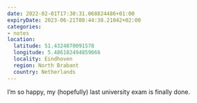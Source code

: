 ```yaml
---
date: 2022-02-01T17:30:31.068824486+01:00
expiryDate: 2023-06-21T08:44:38.21042+02:00
categories:
- notes
location:
  latitude: 51.4324870091578
  longitude: 5.486182494859666
  locality: Eindhoven
  region: North Brabant
  country: Netherlands
---
```


I’m so happy, my (hopefully) last university exam is finally done.

